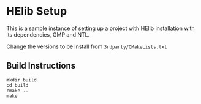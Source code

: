 # HElib Setup
This is a sample instance of setting up a project with HElib installation with its dependencies, GMP and NTL.

Change the versions to be install from `3rdparty/CMakeLists.txt`

## Build Instructions
```
mkdir build
cd build
cmake ..
make
```